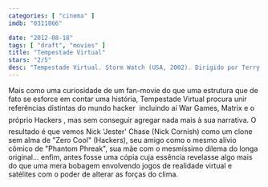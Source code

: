 ```yaml
---
categories: [ "cinema" ]
imdb: "0311866"

date: "2012-08-18"
tags: [ "draft", "movies" ]
title: "Tempestade Virtual"
stars: "2/5"
desc: "Tempestade Virtual. Storm Watch (USA, 2002). Dirigido por Terry Cunningham. Escrito por Flavia Carrozzi, Terry Cunningham, Steve Latshaw. Com Nick Cornish, Vanessa Marcil, Adrian Paul, Bai Ling, Coolio, Scott Rinker, Serena Scott Thomas, Richard Cox, Jerry Doyle."
---
```

Mais como uma curiosidade de um fan-movie do que uma estrutura que de fato se esforce em contar uma história, Tempestade Virtual procura unir referências distintas do mundo hacker  incluindo aí War Games, Matrix e o próprio Hackers , mas sem conseguir agregar nada mais à sua narrativa. O resultado é que vemos Nick 'Jester' Chase (Nick Cornish) como um clone sem alma de "Zero Cool" (Hackers), seu amigo como o mesmo alívio cômico de "Phantom Phreak", sua mãe com o mesmíssimo dilema do longa original... enfim, antes fosse uma cópia cuja essência revelasse algo mais do que uma mera bobagem envolvendo jogos de realidade virtual e satélites com o poder de alterar as forças do clima.

